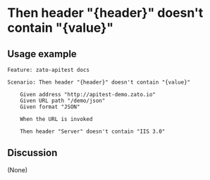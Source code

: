 
Then header "{header}" doesn't contain "{value}"
=============================================================================================================

Usage example
-------------

```
Feature: zato-apitest docs

Scenario: Then header "{header}" doesn't contain "{value}"

    Given address "http://apitest-demo.zato.io"
    Given URL path "/demo/json"
    Given format "JSON"

    When the URL is invoked

    Then header "Server" doesn't contain "IIS 3.0"
```

Discussion
----------

(None)